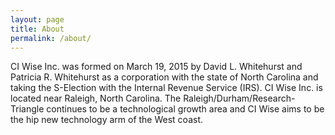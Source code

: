 ```yaml
---
layout: page
title: About
permalink: /about/
---
```


CI Wise Inc. was formed on March 19, 2015 by David L. Whitehurst and Patricia R. Whitehurst as a corporation with the state of North Carolina 
and taking the S-Election with the Internal Revenue Service (IRS). CI Wise Inc. is located near Raleigh, North Carolina. The Raleigh/Durham/Research-Triangle 
continues to be a technological growth area and CI Wise aims to be the hip new technology arm of the West coast.


